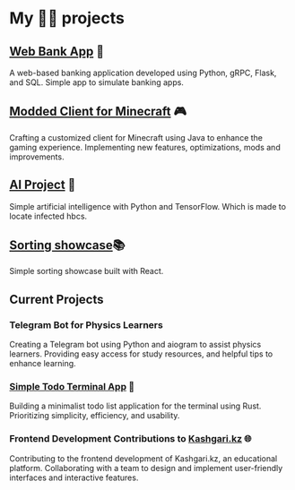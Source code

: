 # My 👨‍💻 projects

## [Web Bank App](https://github.com/himoji/bankgrpcweb) 💼
A web-based banking application developed using Python, gRPC, Flask, and SQL. Simple app to simulate banking apps.

## [Modded Client for Minecraft](https://github.com/himoji/client) 🎮
Crafting a customized client for Minecraft using Java to enhance the gaming experience. Implementing new features, optimizations, mods and improvements.

## [AI Project](https://github.com/himoji/antiM) 🤖
Simple artificial intelligence with Python and TensorFlow. Which is made to locate infected hbcs.

## [Sorting showcase](https://github.com/himoji/sortReact)📚
Simple sorting showcase built with React.

## Current Projects

### Telegram Bot for Physics Learners 
Creating a Telegram bot using Python and aiogram to assist physics learners. Providing easy access for study resources, and helpful tips to enhance learning.

### [Simple Todo Terminal App](https://github.com/himoji/todoNotifier_terminal) 📝
Building a minimalist todo list application for the terminal using Rust. Prioritizing simplicity, efficiency, and usability.

### Frontend Development Contributions to [Kashgari.kz](https://www.kashgari.kz/kz) 🌐
Contributing to the frontend development of Kashgari.kz, an educational platform. Collaborating with a team to design and implement user-friendly interfaces and interactive features.
